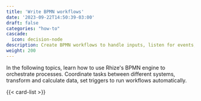 ```yaml
---
title: 'Write BPMN workflows'
date: '2023-09-22T14:50:39-03:00'
draft: false
categories: "how-to"
cascade: 
  icon: decision-node
description: Create BPMN workflows to handle inputs, listen for events, and throw triggers.
weight: 200
---
```


In the following topics, learn how to use Rhize's BPMN engine to orchestrate processes.
Coordinate tasks between different systems, transform and calculate data, set triggers to run workflows automatically.


{{< card-list >}}
